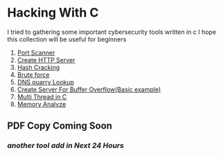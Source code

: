 # Hacking With C
 
I tried to gathering  some important cybersecurity tools written in c
I hope this collection will be useful for beginners


<ol>

<li>
<a href="https://github.com/rafiqnur007/Hacking-with-C/blob/a59932d504a1a6422f3717ca424c7f9a83602033/port%20scanner">
Port Scanner </a> 
<li>
<a href="https://github.com/rafiqnur007/Hacking-with-C/blob/a59932d504a1a6422f3717ca424c7f9a83602033/create%20http%20server"> Create HTTP Server </a>
<li>
<a href="https://github.com/rafiqnur007/Hacking-with-C/blob/a59932d504a1a6422f3717ca424c7f9a83602033/Hash%20cracking">
Hash Cracking </a>
<li>
<a href="https://github.com/rafiqnur007/Hacking-with-C/blob/76c3c1b72fe32e5c95a99355fde599c323ec02ba/Brute%20force">
Brute force <a>
<li>
<a href="https://github.com/rafiqnur007/Hacking-with-C/blob/a59932d504a1a6422f3717ca424c7f9a83602033/DNS%20%20quary%20lookup"> DNS quarry Lookup </a>
<li>
<a href="https://github.com/rafiqnur007/Hacking-with-C/blob/23f8df8508bae10a0ea4c2cc27f1dd1956e0671b/server%20for%20Buffer%20%20Overflow">Create Server For Buffer 
Overflow(Basic example) </a>
<li>
<a href="https://github.com/rafiqnur007/Hacking-with-C/blob/23f8df8508bae10a0ea4c2cc27f1dd1956e0671b/multi-thread">Multi Thread in C</a>
<li>
<a href="https://github.com/rafiqnur007/Hacking-with-C/blob/23f8df8508bae10a0ea4c2cc27f1dd1956e0671b/memory%20analyze"> Memory Analyze</a>



</li>



</ol>






<h2> PDF Copy Coming Soon </h2>
<h3> <i> another tool add in Next 24 Hours </i> </h3>

